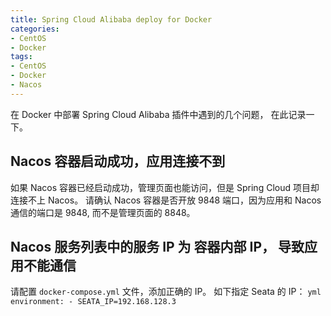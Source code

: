```yaml
---
title: Spring Cloud Alibaba deploy for Docker 
categories:
- CentOS 
- Docker
tags:
- CentOS
- Docker
- Nacos
---
```


在 Docker 中部署 Spring Cloud Alibaba 插件中遇到的几个问题， 在此记录一下。
<!-- more -->

## Nacos 容器启动成功，应用连接不到

  如果 Nacos 容器已经启动成功，管理页面也能访问，但是 Spring Cloud 项目却连接不上 Nacos。
  请确认 Nacos 容器是否开放 9848 端口，因为应用和 Nacos 通信的端口是 9848, 而不是管理页面的 8848。

## Nacos 服务列表中的服务 IP 为 容器内部 IP， 导致应用不能通信

  请配置 `docker-compose.yml` 文件，添加正确的 IP。
  如下指定 Seata 的 IP：
    ``` yml
          environment:
        - SEATA_IP=192.168.128.3
    ```
